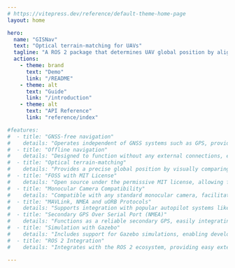 ```yaml
---
# https://vitepress.dev/reference/default-theme-home-page
layout: home

hero:
  name: "GISNav"
  text: "Optical terrain-matching for UAVs"
  tagline: "A ROS 2 package that determines UAV global position by aligning real-time video with maps from an onboard GIS server."
  actions:
    - theme: brand
      text: "Demo"
      link: "/README"
    - theme: alt
      text: "Guide"
      link: "/introduction"
    - theme: alt
      text: "API Reference"
      link: "reference/index"

#features:
#  - title: "GNSS-free navigation"
#    details: "Operates independent of GNSS systems such as GPS, providing secondary navigation in environments where GNSS signals are weak or unavailable."
#  - title: "Offline navigation"
#    details: "Designed to function without any external connections, ensuring continuous operation even in remote or network-restricted areas."
#  - title: "Optical terrain-matching"
#    details: "Provides a precise global position by visually comparing frames from the vehicle's nadir-facing camera to a map of the UAVs approximate global position retrieved from an onboard GIS server."
#  - title: "FOSS with MIT License"
#    details: "Open source under the permissive MIT license, allowing for free use, modification, and distribution."
#  - title: "Monocular Camera Compatibility"
#    details: "Compatible with any standard monocular camera, facilitating easy adoption and integration with existing equipment, without requiring specialized hardware."
#  - title: "MAVLink, NMEA and uORB Protocols"
#    details: "Supports integration with popular autopilot systems like PX4 and ArduPilot through MAVLink, NMEA and uORB protocols."
#  - title: "Secondary GPS Over Serial Port (NMEA)"
#    details: "Functions as a reliable secondary GPS, easily integrating over serial connections without the need for firmware modifications."
#  - title: "Simulation with Gazebo"
#    details: "Includes support for Gazebo simulations, enabling developers to test and refine drone operations in a fully controlled virtual environment."
#  - title: "ROS 2 Integration"
#    details: "Integrates with the ROS 2 ecosystem, providing easy extensibility."

---
```


<!--@include: ./shared/warning-simulation-use-only.md-->
